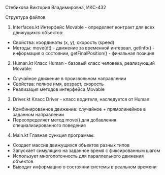 Стебихова Виктория Владимировна, ИКС-432

Структура файлов

1. Interfaces.kt
Интерфейс Movable - определяет контракт для всех движущихся объектов:
- Свойства: координаты (x, y), скорость (speed)
- Методы: move(dt) - движение за временной интервал, getInfo() - информация о состоянии, getFinalPosition() - финальная позиция

2. Human.kt
Класс Human - базовый класс человека, реализующий Movable:
- Случайное движение в произвольном направлении
- Свойства: полное имя, возраст, скорость
- Реализация методов интерфейса Movable

3. Driver.kt
Класс Driver - класс водителя, наследуется от Human:
- Комбинированное движение: случайное + прямолинейное в заданном направлении
- Переопределяет метод move() для добавления специализированного поведения

4. Main.kt
Главная функция программы:
- Создает массив движущихся объектов разных типов
- Запускает симуляцию на заданное время с фиксированным шагом
- Использует многопоточность для параллельного движения объектов
- Выводит информацию о состоянии системы в реальном времени
